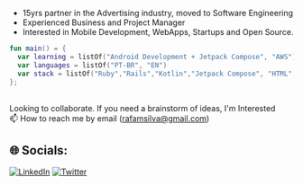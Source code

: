 
* 15yrs partner in the Advertising industry, moved to Software Engineering
* Experienced Business and Project Manager
* Interested in Mobile Development, WebApps, Startups and Open Source.

```kotlin
fun main() = {
  var learning = listOf("Android Development + Jetpack Compose", "AWS")
  var languages = listOf("PT-BR", "EN")
  var stack = listOf("Ruby","Rails","Kotlin","Jetpack Compose", "HTML", "CSS", "Bootstrap", "SQL", " PostgreSQL")
};
```

<br> Looking to collaborate. If you need a brainstorm of ideas, I'm Interested
<br> 📫 How to reach me by email (rafamsilva@gmail.com)

## 🌐 Socials:
[![LinkedIn](https://img.shields.io/badge/LinkedIn-%230077B5.svg?logo=linkedin&logoColor=white)](https://linkedin.com/in/rafamsilva) 
[![Twitter](https://img.shields.io/badge/Twitter-%231DA1F2.svg?logo=Twitter&logoColor=white)](https://twitter.com/rafamsilva) 
<!-- Proudly created with GPRM ( https://gprm.itsvg.in ) -->
